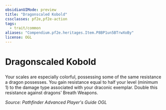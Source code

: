```yaml
---
obsidianUIMode: preview
title: "Dragonscaled Kobold"
cssclasses: pf2e,pf2e-action
tags:
  - trait/common
aliases: "Compendium.pf2e.heritages.Item.P8BP1un5BTrwXoBy"
license: OGL
---
```

# Dragonscaled Kobold

### 






Your scales are especially colorful, possessing some of the same resistance a dragon possesses. You gain resistance equal to half your level (minimum 1) to the damage type associated with your draconic exemplar. Double this resistance against dragons' Breath Weapons.

*Source: Pathfinder Advanced Player's Guide*
*OGL*